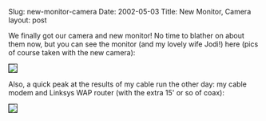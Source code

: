 Slug: new-monitor-camera
Date: 2002-05-03
Title: New Monitor, Camera
layout: post

We finally got our camera and new monitor! No time to blather on about them now, but you can see the monitor (and my lovely wife Jodi!) here (pics of course taken with the new camera):

<img align="center" border="1" src="https://media.redmonk.net/images/jodiWithNewMonitor.jpeg" />

Also, a quick peak at the results of my cable run the other day: my cable modem and Linksys WAP router (with the extra 15&#39; or so of coax):

<img align="center" border="1" src="https://media.redmonk.net/images/modemAndRouter.jpeg" /><br />
